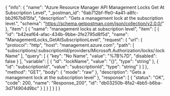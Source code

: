 {
  "info": {
    "name": "Azure Resource Manager API Management Locks Get At Subscription Level",
    "_postman_id": "6ab712bf-ffe0-4a41-a8fc-bb2f67b815fa",
    "description": "Gets a management lock at the subscription level.",
    "schema": "https://schema.getpostman.com/json/collection/v2.0.0/"
  },
  "item": [
    {
      "name": "management locks at subscription level",
      "item": [
        {
          "id": "b42eaf64-afac-434b-9bbe-2fe2795d8f5d",
          "name": "ManagementLocks_GetAtSubscriptionLevel",
          "request": {
            "url": {
              "protocol": "http",
              "host": "management.azure.com",
              "path": [
                "subscriptions/:subscriptionId/providers/Microsoft.Authorization/locks/:lockName"
              ],
              "query": [
                {
                  "key": "No Name",
                  "value": "%7B%7D",
                  "disabled": false
                }
              ],
              "variable": [
                {
                  "id": "lockName",
                  "value": "{}",
                  "type": "string"
                },
                {
                  "id": "subscriptionId",
                  "value": "subscriptionId",
                  "type": "string"
                }
              ]
            },
            "method": "GET",
            "body": {
              "mode": "raw"
            },
            "description": "Gets a management lock at the subscription level"
          },
          "response": [
            {
              "status": "OK",
              "code": 200,
              "name": "Response_200",
              "id": "db03250b-8fa2-4bb5-b6ba-3d714904d9bc"
            }
          ]
        }
      ]
    }
  ]
}